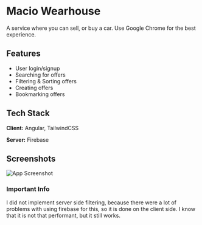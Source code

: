 # Macio Wearhouse

A service where you can sell, or buy a car. Use Google Chrome for the best experience.

## Features

-   User login/signup
-   Searching for offers
-   Filtering & Sorting offers
-   Creating offers
-   Bookmarking offers

## Tech Stack

**Client:** Angular, TailwindCSS

**Server:** Firebase

## Screenshots

![App Screenshot](https://via.placeholder.com/468x300?text=App+Screenshot+Here)

### Important Info

I did not implement server side filtering, because there were a lot of problems with using firebase for this, so it is done on the client side. I know that it is not that performant, but it still works.
